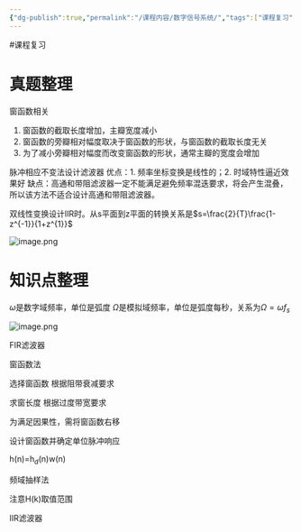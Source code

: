 ```yaml
---
{"dg-publish":true,"permalink":"/课程内容/数字信号系统/","tags":["课程复习"],"noteIcon":"","created":"2023-12-27T20:53:14.837+08:00","updated":"2024-01-08T11:10:21.790+08:00"}
---
```


#课程复习 

# 真题整理
窗函数相关
1. 窗函数的截取长度增加，主瓣宽度减小
2. 窗函数的旁瓣相对幅度取决于窗函数的形状，与窗函数的截取长度无关
3. 为了减小旁瓣相对幅度而改变窗函数的形状，通常主瓣的宽度会增加

脉冲相应不变法设计滤波器
优点：1. 频率坐标变换是线性的；2. 时域特性逼近效果好
缺点：高通和带阻滤波器一定不能满足避免频率混迭要求，将会产生混叠，所以该方法不适合设计高通和带阻滤波器。

双线性变换设计IIR时。从s平面到z平面的转换关系是$s=\frac{2}{T}\frac{1-z^{-1}}{1+z^{1}}$

![image.png](https://cdn.jsdelivr.net/gh/Magic-cloak/Ming_Image/obsidian20240108102542.png)

# 知识点整理

$\omega$是数字域频率，单位是弧度
$\Omega$是模拟域频率，单位是弧度每秒，关系为$\Omega=\omega f_s$



![image.png](https://cdn.jsdelivr.net/gh/Magic-cloak/Ming_Image/obsidian20231228174633.png)

FIR滤波器

窗函数法

选择窗函数 根据阻带衰减要求

求窗长度 根据过度带宽要求

为满足因果性，需将窗函数右移

设计窗函数并确定单位脉冲响应

h(n)=h$_d$(n)w(n)

频域抽样法

注意H(k)取值范围

IIR滤波器



